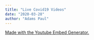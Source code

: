 ```yaml
---
title: "Live Covid19 Videos"
date: "2020-03-28"
author: "Adams Paul"
---
```

<script src="https://yvoschaap.com/ytpage/ytembed.js"></script>
<div id="ytThumbs"><ins>Made with the <a href="https://yvoschaap.com/youtube.html?utm_source=generator">Youtube Embed Generator</a>.</ins></div>

<script>
	ytEmbed.init({'block':'ytThumbs','key':'your-youtube-developer-key','q':'covid 19 nigeria','type':'search','results':20,'meta':true,'player':'embed','layout':'full'});
</script>

